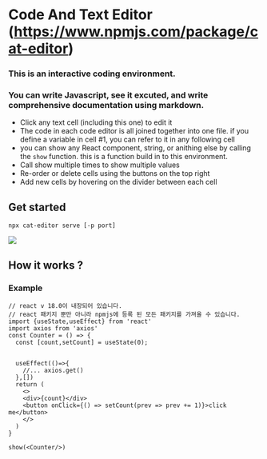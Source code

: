 # Code And Text Editor (https://www.npmjs.com/package/cat-editor)
### This is an interactive coding environment.
### You can write Javascript, see it excuted, and write comprehensive documentation using markdown.

- Click any text cell (including this one) to edit it
- The code in each code editor is all joined together into one file. if you define a variable in cell #1, you can refer to it in any following cell
- you can show any React component, string, or anithing else by calling the `show` function. this is a function build in to this environment.
- Call show multiple times to show multiple values
- Re-order or delete cells using the buttons on the top right
- Add new cells by hovering on the divider between each cell


## Get started

`npx cat-editor serve [-p port]`

![](https://velog.velcdn.com/images/tchaikovsky/post/2456268a-a13e-4e22-877a-452d0a7ff0dc/image.png)


## How it works ?


### Example
```tsx
// react v 18.0이 내장되어 있습니다.
// react 패키지 뿐만 아니라 npmjs에 등록 된 모든 패키지를 가져올 수 있습니다.
import {useState,useEffect} from 'react'
import axios from 'axios'
const Counter = () => {
  const [count,setCount] = useState(0);


  useEffect(()=>{
    //... axios.get()
  },[])
  return (
    <>
    <div>{count}</div>
    <button onClick={() => setCount(prev => prev += 1)}>click me</button>
    </>
  )
}
```

```tsx
show(<Counter/>)
```

